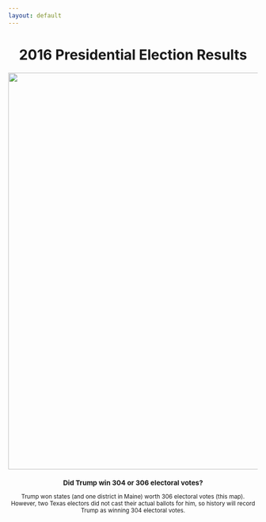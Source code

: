 ```yaml
---
layout: default
---
```

<h1 align="center">2016 Presidential Election Results</h1>
<div align="center"><a href="https://www.270towin.com/maps/2016-actual-electoral-map"><img src="https://www.270towin.com/map-images/2016-actual-electoral-map.png" width="800"></a><br><small>

### Did Trump win 304 or 306 electoral votes? 
Trump won states (and one district in Maine) worth 306 electoral votes (this map). However, two Texas electors did not cast their actual ballots for him, so history will record Trump as winning 304 electoral votes.



